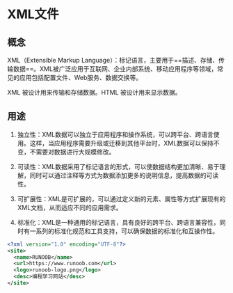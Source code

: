 # XML文件

## 概念

XML（Extensible Markup Language）：标记语言，主要用于==描述、存储、传输数据==。XML被广泛应用于互联网、企业内部系统、移动应用程序等领域，常见的应用包括配置文件、Web服务、数据交换等。

XML 被设计用来传输和存储数据。HTML 被设计用来显示数据。

## 用途

1. 独立性：XML数据可以独立于应用程序和操作系统，可以跨平台、跨语言使用。这样，当应用程序需要升级或迁移到其他平台时，XML数据可以保持不变，不需要对数据进行大规模修改。 

2. 可读性：XML数据采用了标记语言的形式，可以使数据结构更加清晰、易于理解，同时可以通过注释等方式为数据添加更多的说明信息，提高数据的可读性。 

3. 可扩展性：XML是可扩展的，可以通过定义新的元素、属性等方式扩展现有的XML文档，从而适应不同的应用需求。 

4.  标准化：XML是一种通用的标记语言，具有良好的跨平台、跨语言兼容性，同时有一系列的标准化规范和工具支持，可以确保数据的标准化和互操作性。

```xml
<?xml version="1.0" encoding="UTF-8"?>
<site>
  <name>RUNOOB</name>
  <url>https://www.runoob.com</url>
  <logo>runoob-logo.png</logo>
  <desc>编程学习网站</desc>
</site>
```
